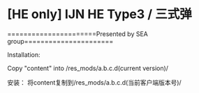 ﻿# [HE only] IJN HE Type3 / 三式弹

======================Presented by SEA group======================



Installation: 

Copy "content" into /res_mods/a.b.c.d(current version)/


安装：
将content复制到/res_mods/a.b.c.d(当前客户端版本号)/

